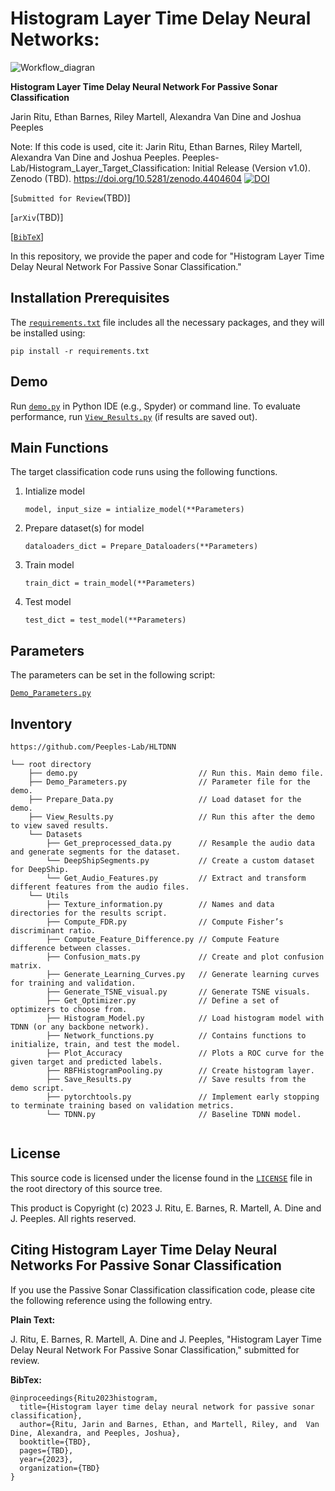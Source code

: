 # Histogram Layer Time Delay Neural Networks:
![Workflow_diagran](https://github.com/Peeples-Lab/HLTDNN/blob/master/papers/workflow.png)



**Histogram Layer Time Delay Neural Network For Passive Sonar Classification**

Jarin Ritu, Ethan Barnes, Riley Martell, Alexandra Van Dine and Joshua Peeples

Note: If this code is used, cite it: Jarin Ritu, Ethan Barnes, Riley Martell, Alexandra Van Dine and Joshua Peeples. Peeples-Lab/Histogram_Layer_Target_Classification: Initial Release (Version v1.0). 
Zenodo (TBD). https://doi.org/10.5281/zenodo.4404604 
[![DOI](https://zenodo.org/badge/DOI/10.5281/zenodo.4404604.svg)](https://doi.org/10.5281/zenodo.4404604)

[`Submitted for Review`(TBD)]

[`arXiv`(TBD)]

[[`BibTeX`](https://github.com/Peeples-Lab/HLTDNN#citing-histogram-layer-time-delay-neural-networks)]



In this repository, we provide the paper and code for "Histogram Layer Time Delay Neural Network For Passive Sonar Classification."

## Installation Prerequisites


The [`requirements.txt`](https://github.com/Peeples-Lab/HLTDNN/blob/master/requirements.txt) file includes all the necessary packages, and they will be installed using:

   ```pip install -r requirements.txt```

## Demo

Run [`demo.py`](https://github.com/Peeples-Lab/HLTDNN/blob/master/demo.py) in Python IDE (e.g., Spyder) or command line. To evaluate performance,
run [`View_Results.py`](https://github.com/Peeples-Lab/HLTDNN/blob/master/View_Results.py) (if results are saved out).

## Main Functions

The target classification code runs using the following functions. 

1. Intialize model  

   ```model, input_size = intialize_model(**Parameters)```

2. Prepare dataset(s) for model
   
   ```dataloaders_dict = Prepare_Dataloaders(**Parameters)```

3. Train model 

   ```train_dict = train_model(**Parameters)```

4. Test model

   ```test_dict = test_model(**Parameters)```

## Parameters

The parameters can be set in the following script:
   
[`Demo_Parameters.py`](https://github.com/Peeples-Lab/HLTDNN/blob/master/Demo_Parameters.py)

## Inventory

```
https://github.com/Peeples-Lab/HLTDNN

└── root directory
    ├── demo.py                           // Run this. Main demo file.
    ├── Demo_Parameters.py                // Parameter file for the demo.
    ├── Prepare_Data.py                   // Load dataset for the demo. 
    ├── View_Results.py                   // Run this after the demo to view saved results. 
    └── Datasets                
        ├── Get_preprocessed_data.py      // Resample the audio data and generate segments for the dataset.
        └── DeepShipSegments.py           // Create a custom dataset for DeepShip.
        └── Get_Audio_Features.py         // Extract and transform different features from the audio files.
    └── Utils                     
        ├── Texture_information.py        // Names and data directories for the results script.
        ├── Compute_FDR.py                // Compute Fisher’s discriminant ratio.
        ├── Compute_Feature_Difference.py // Compute Feature difference between classes.
        ├── Confusion_mats.py             // Create and plot confusion matrix.
        ├── Generate_Learning_Curves.py   // Generate learning curves for training and validation.
        ├── Generate_TSNE_visual.py       // Generate TSNE visuals.
        ├── Get_Optimizer.py              // Define a set of optimizers to choose from.
        ├── Histogram_Model.py            // Load histogram model with TDNN (or any backbone network).
        ├── Network_functions.py          // Contains functions to initialize, train, and test the model.
        ├── Plot_Accuracy                 // Plots a ROC curve for the given target and predicted labels.
        ├── RBFHistogramPooling.py        // Create histogram layer.
        ├── Save_Results.py               // Save results from the demo script.
        ├── pytorchtools.py               // Implement early stopping to terminate training based on validation metrics.
        └── TDNN.py                       // Baseline TDNN model.


```

## License

This source code is licensed under the license found in the [`LICENSE`](LICENSE) file in the root directory of this source tree.

This product is Copyright (c) 2023 J. Ritu, E. Barnes, R. Martell, A. Dine and J. Peeples. All rights reserved.

## <a name="CitingHist"></a>Citing Histogram Layer Time Delay Neural Networks For Passive Sonar Classification

If you use the Passive Sonar Classification classification code, please cite the following reference using the following entry.

**Plain Text:**

J. Ritu, E. Barnes, R. Martell, A. Dine and J. Peeples, "Histogram Layer Time Delay Neural Network For Passive Sonar Classification," submitted for review.

**BibTex:**

```
@inproceedings{Ritu2023histogram,
  title={Histogram layer time delay neural network for passive sonar classification},
  author={Ritu, Jarin and Barnes, Ethan, and Martell, Riley, and  Van Dine, Alexandra, and Peeples, Joshua},
  booktitle={TBD},
  pages={TBD},
  year={2023},
  organization={TBD}
}
```
